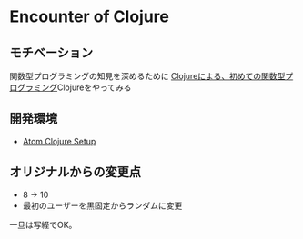 # Encounter of Clojure

## モチベーション
関数型プログラミングの知見を深めるために
[Clojureによる、初めての関数型プログラミング](https://goo.gl/frNGwQ)Clojureをやってみる

## 開発環境
* [Atom Clojure Setup](https://gist.github.com/jasongilman/d1f70507bed021b48625)

## オリジナルからの変更点

* 8 → 10
* 最初のユーザーを黒固定からランダムに変更

一旦は写経でOK。

